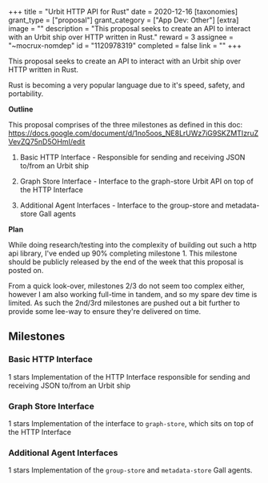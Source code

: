 +++
title = "Urbit HTTP API for Rust"
date = 2020-12-16
[taxonomies]
grant_type = ["proposal"]
grant_category = ["App Dev: Other"]
[extra]
image = ""
description = "This proposal seeks to create an API to interact with an Urbit ship over HTTP written in Rust."
reward = 3
assignee = "~mocrux-nomdep"
id = "1120978319"
completed = false
link = ""
+++

This proposal seeks to create an API to interact with an Urbit ship over HTTP written in Rust.

Rust is becoming a very popular language due to it's speed, safety, and portability.

**Outline**

This proposal comprises of the three milestones as defined in this doc: https://docs.google.com/document/d/1no5oos_NE8LrUWz7iG9SKZMTIzruZVevZQ75nD5OHmI/edit

1. Basic HTTP Interface - Responsible for sending and receiving JSON to/from an Urbit ship

2. Graph Store Interface - Interface to the graph-store Urbit API on top of the HTTP Interface

3. Additional Agent Interfaces - Interface to the group-store and metadata-store Gall agents


**Plan**

While doing research/testing into the complexity of building out such a http api library, I've ended up 90% completing milestone 1. This milestone should be publicly released by the end of the week that this proposal is posted on.

From a quick look-over, milestones 2/3 do not seem too complex either, however I am also working full-time in tandem, and so my spare dev time is limited. As such the 2nd/3rd milestones are pushed out a bit further to provide some lee-way to ensure they're delivered on time.


## Milestones


### Basic HTTP Interface
1 stars
Implementation of the HTTP Interface responsible for sending and receiving JSON to/from an Urbit ship


### Graph Store Interface
1 stars
Implementation of the interface to `graph-store`, which sits on top of the HTTP Interface


### Additional Agent Interfaces
1 stars
Implementation of the `group-store` and `metadata-store` Gall agents.

    